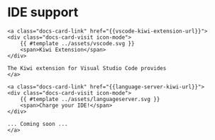 # IDE support

<div class="docs-card-container">

```admonish quote title="Visual Studio Code" class="docs-card"
<a class="docs-card-link" href="{{vscode-kiwi-extension-url}}">
<div class="docs-card-visit icon-mode">
    {{ #template ../assets/vscode.svg }}
    <span>Kiwi Extension</span>
</div>

The Kiwi extension for Visual Studio Code provides
</a>
```

```admonish quote title="Language Server" class="docs-card"
<a class="docs-card-link" href="{{language-server-kiwi-url}}">
<div class="docs-card-visit icon-mode">
    {{ #template ../assets/languageserver.svg }}
    <span>Charge your IDE!</span>
</div>

... Coming soon ...
</a>
```

</div>
